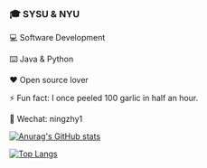 ### 🎓 SYSU & NYU

💻 Software Development

⌨️ Java & Python

❤️ Open source lover

⚡ Fun fact: I once peeled 100 garlic in half an hour.

👬 Wechat: ningzhy1

[![Anurag's GitHub stats](https://github-readme-stats.vercel.app/api?username=ningzhy3)](https://github.com/anuraghazra/github-readme-stats)

[![Top Langs](https://github-readme-stats.vercel.app/api/top-langs/?username=ningzhy3&hide=javascript,html,css)](https://github.com/anuraghazra/github-readme-stats)

<!--
**ningzhy3/ningzhy3** is a ✨ _special_ ✨ repository because its `README.md` (this file) appears on your GitHub profile.

Here are some ideas to get you started:

- 🔭 I’m currently working on ...
- 🌱 I’m currently learning ...
- 👯 I’m looking to collaborate on ...
- 🤔 I’m looking for help with ...
- 💬 Ask me about ...
- 📫 How to reach me: ...
- 😄 Pronouns: ...
- ⚡ Fun fact: ...
-->
